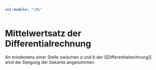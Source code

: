 ```yaml
---
uni-module: "LNS"
---
```


# Mittelwertsatz der Differentialrechnung

An mindestens einer Stelle zwischen $a$ und $b$ der [[Differentialrechnung]] wird die Steigung der Sekante angenommen.
